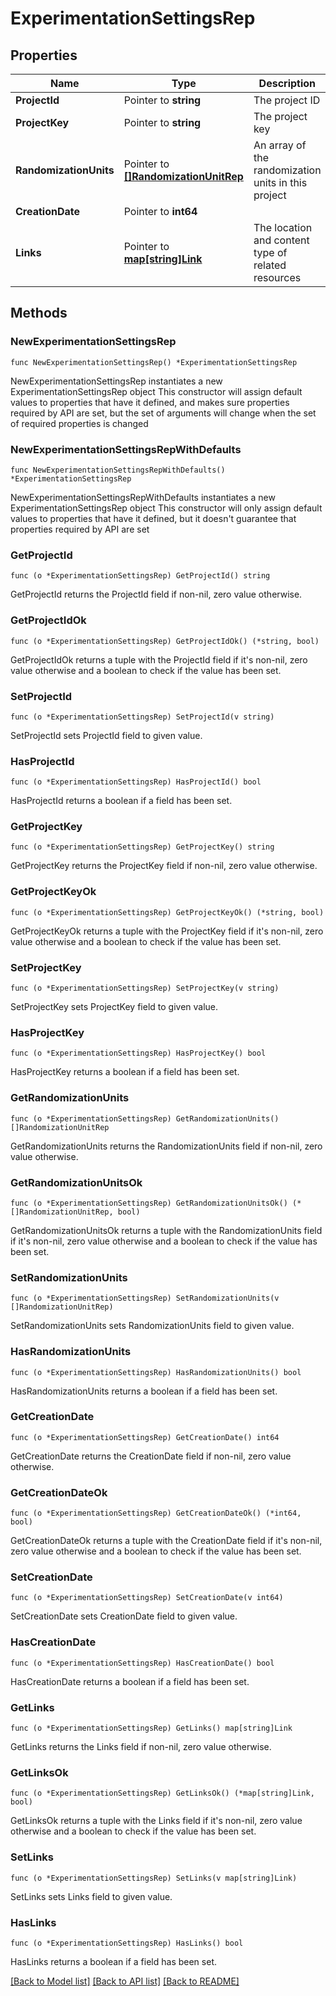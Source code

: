 # ExperimentationSettingsRep

## Properties

Name | Type | Description | Notes
------------ | ------------- | ------------- | -------------
**ProjectId** | Pointer to **string** | The project ID | [optional] 
**ProjectKey** | Pointer to **string** | The project key | [optional] 
**RandomizationUnits** | Pointer to [**[]RandomizationUnitRep**](RandomizationUnitRep.md) | An array of the randomization units in this project | [optional] 
**CreationDate** | Pointer to **int64** |  | [optional] 
**Links** | Pointer to [**map[string]Link**](Link.md) | The location and content type of related resources | [optional] 

## Methods

### NewExperimentationSettingsRep

`func NewExperimentationSettingsRep() *ExperimentationSettingsRep`

NewExperimentationSettingsRep instantiates a new ExperimentationSettingsRep object
This constructor will assign default values to properties that have it defined,
and makes sure properties required by API are set, but the set of arguments
will change when the set of required properties is changed

### NewExperimentationSettingsRepWithDefaults

`func NewExperimentationSettingsRepWithDefaults() *ExperimentationSettingsRep`

NewExperimentationSettingsRepWithDefaults instantiates a new ExperimentationSettingsRep object
This constructor will only assign default values to properties that have it defined,
but it doesn't guarantee that properties required by API are set

### GetProjectId

`func (o *ExperimentationSettingsRep) GetProjectId() string`

GetProjectId returns the ProjectId field if non-nil, zero value otherwise.

### GetProjectIdOk

`func (o *ExperimentationSettingsRep) GetProjectIdOk() (*string, bool)`

GetProjectIdOk returns a tuple with the ProjectId field if it's non-nil, zero value otherwise
and a boolean to check if the value has been set.

### SetProjectId

`func (o *ExperimentationSettingsRep) SetProjectId(v string)`

SetProjectId sets ProjectId field to given value.

### HasProjectId

`func (o *ExperimentationSettingsRep) HasProjectId() bool`

HasProjectId returns a boolean if a field has been set.

### GetProjectKey

`func (o *ExperimentationSettingsRep) GetProjectKey() string`

GetProjectKey returns the ProjectKey field if non-nil, zero value otherwise.

### GetProjectKeyOk

`func (o *ExperimentationSettingsRep) GetProjectKeyOk() (*string, bool)`

GetProjectKeyOk returns a tuple with the ProjectKey field if it's non-nil, zero value otherwise
and a boolean to check if the value has been set.

### SetProjectKey

`func (o *ExperimentationSettingsRep) SetProjectKey(v string)`

SetProjectKey sets ProjectKey field to given value.

### HasProjectKey

`func (o *ExperimentationSettingsRep) HasProjectKey() bool`

HasProjectKey returns a boolean if a field has been set.

### GetRandomizationUnits

`func (o *ExperimentationSettingsRep) GetRandomizationUnits() []RandomizationUnitRep`

GetRandomizationUnits returns the RandomizationUnits field if non-nil, zero value otherwise.

### GetRandomizationUnitsOk

`func (o *ExperimentationSettingsRep) GetRandomizationUnitsOk() (*[]RandomizationUnitRep, bool)`

GetRandomizationUnitsOk returns a tuple with the RandomizationUnits field if it's non-nil, zero value otherwise
and a boolean to check if the value has been set.

### SetRandomizationUnits

`func (o *ExperimentationSettingsRep) SetRandomizationUnits(v []RandomizationUnitRep)`

SetRandomizationUnits sets RandomizationUnits field to given value.

### HasRandomizationUnits

`func (o *ExperimentationSettingsRep) HasRandomizationUnits() bool`

HasRandomizationUnits returns a boolean if a field has been set.

### GetCreationDate

`func (o *ExperimentationSettingsRep) GetCreationDate() int64`

GetCreationDate returns the CreationDate field if non-nil, zero value otherwise.

### GetCreationDateOk

`func (o *ExperimentationSettingsRep) GetCreationDateOk() (*int64, bool)`

GetCreationDateOk returns a tuple with the CreationDate field if it's non-nil, zero value otherwise
and a boolean to check if the value has been set.

### SetCreationDate

`func (o *ExperimentationSettingsRep) SetCreationDate(v int64)`

SetCreationDate sets CreationDate field to given value.

### HasCreationDate

`func (o *ExperimentationSettingsRep) HasCreationDate() bool`

HasCreationDate returns a boolean if a field has been set.

### GetLinks

`func (o *ExperimentationSettingsRep) GetLinks() map[string]Link`

GetLinks returns the Links field if non-nil, zero value otherwise.

### GetLinksOk

`func (o *ExperimentationSettingsRep) GetLinksOk() (*map[string]Link, bool)`

GetLinksOk returns a tuple with the Links field if it's non-nil, zero value otherwise
and a boolean to check if the value has been set.

### SetLinks

`func (o *ExperimentationSettingsRep) SetLinks(v map[string]Link)`

SetLinks sets Links field to given value.

### HasLinks

`func (o *ExperimentationSettingsRep) HasLinks() bool`

HasLinks returns a boolean if a field has been set.


[[Back to Model list]](../README.md#documentation-for-models) [[Back to API list]](../README.md#documentation-for-api-endpoints) [[Back to README]](../README.md)


